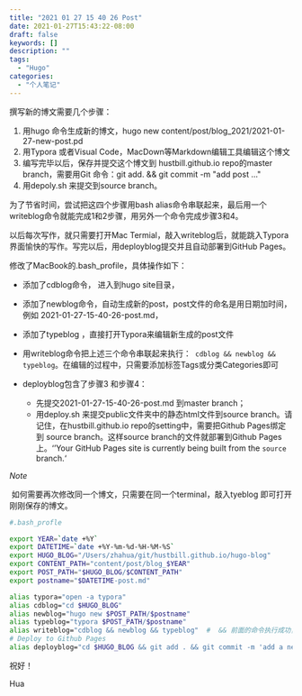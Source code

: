 ```yaml
---
title: "2021 01 27 15 40 26 Post"
date: 2021-01-27T15:43:22-08:00
draft: false
keywords: []
description: ""
tags: 
  - "Hugo"
categories: 
  - "个人笔记"
---
```


撰写新的博文需要几个步骤：

1. 用hugo 命令生成新的博文，hugo new content/post/blog_2021/2021-01-27-new-post.pd
2. 用Typora 或者Visual Code，MacDown等Markdown编辑工具编辑这个博文
3. 编写完毕以后，保存并提交这个博文到 hustbill.github.io repo的master branch，需要用Git 命令：git add. && git commit -m "add post ..."
4. 用depoly.sh 来提交到source branch。

为了节省时间，尝试把这四个步骤用bash alias命令串联起来，最后用一个writeblog命令就能完成1和2步骤，用另外一个命令完成步骤3和4。

以后每次写作，就只需要打开Mac Termial，敲入writeblog后，就能跳入Typora界面愉快的写作。写完以后，用deployblog提交并且自动部署到GitHub Pages。

修改了MacBook的.bash_profile，具体操作如下：


- 添加了cdblog命令， 进入到hugo site目录，
- 添加了newblog命令，自动生成新的post，post文件的命名是用日期加时间，例如 2021-01-27-15-40-26-post.md，
- 添加了typeblog ，直接打开Typora来编辑新生成的post文件
- 用writeblog命令把上述三个命令串联起来执行：``` cdblog && newblog && typeblog```。在编辑的过程中，只需要添加标签Tags或分类Categories即可
- deployblog包含了步骤3 和步骤4： 

  - 先提交2021-01-27-15-40-26-post.md 到master branch；
  - 用deploy.sh 来提交public文件夹中的静态html文件到source branch。请记住，在hustbill.github.io repo的setting中，需要把Github Pages绑定到 source branch。这样source branch的文件就部署到Github Pages上。‘’Your GitHub Pages site is currently being built from the `source` branch.‘

*Note*

​	如何需要再次修改同一个博文，只需要在同一个terminal，敲入tyeblog 即可打开刚刚保存的博文。

  

```bash
#.bash_profle

export YEAR=`date +%Y`
export DATETIME=`date +%Y-%m-%d-%H-%M-%S`
export HUGO_BLOG="/Users/zhahua/git/hustbill.github.io/hugo-blog"
export CONTENT_PATH="content/post/blog_$YEAR"
export POST_PATH="$HUGO_BLOG/$CONTENT_PATH"
export postname="$DATETIME-post.md"

alias typora="open -a typora"
alias cdblog="cd $HUGO_BLOG"
alias newblog="hugo new $POST_PATH/$postname"
alias typeblog="typora $POST_PATH/$postname"
alias writeblog="cdblog && newblog && typeblog"  #  && 前面的命令执行成功，才会执行后面的命令
# Deploy to Github Pages
alias deployblog="cd $HUGO_BLOG && git add . && git commit -m 'add a new post $postname' && git push && ./deploy.sh"
```



祝好！

Hua



